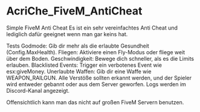 # AcriChe_FiveM_AntiCheat
Simple FiveM Anti Cheat
 Es ist ein sehr vereinfachtes Anti Cheat und lediglich dafür geeignet wenn man gar keins hat.

 Tests
Godmode: Gib dir mehr als die erlaubte Gesundheit (Config.MaxHealth).
Fliegen: Aktiviere einen Fly-Modus oder fliege weit über dem Boden.
Geschwindigkeit: Bewege dich schneller, als es die Limits erlauben.
Blacklisted Events: Trigger ein verbotenes Event wie esx:giveMoney.
Unerlaubte Waffen: Gib dir eine Waffe wie WEAPON_RAILGUN.
Alle Verstöße sollten erkannt werden, und der Spieler wird entweder gebannt oder aus dem Server geworfen. Logs werden im Discord-Kanal angezeigt.

Offensichtlich kann man das nicht auf großen FiveM Servern benutzen.
